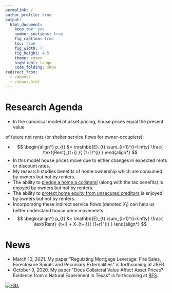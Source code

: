 ```yaml
---
permalink: /
author_profile: true
output:
  html_document:
    keep_tex: yes
    number_sections: true
    fig_caption: true
    toc: true
    fig_width: 7
    fig_height: 4.5
    theme: cosmo
    highlight: tango
    code_folding: show 
redirect_from: 
  - /about/
  - /about.html
---
```


<!-- 
include Title "About me"
---
permalink: /
title: "About me"
excerpt: "About me"
author_profile: true
redirect_from: 
  - /about/
  - /about.html
---
-->

<!--
* I am an Assistant Professor 
in the [Real Estate Department](https://zicklin.baruch.cuny.edu/Department/real-estate-faculty/)
at the [Zicklin School of Business](https://zicklin.baruch.cuny.edu/) 
at [Baruch College](https://www.baruch.cuny.edu/). 
* My research studies interactions between real estate markets, financial markets, and the rest of the economy. 
* I received a PhD from [Wharton](https://doctoral.wharton.upenn.edu/) in 2015 and a Bachelor's degree from [Brandeis](https://www.brandeis.edu/economics/people/index.html) in 2008.
-->

# Research Agenda
* In the canonical model of asset pricing, house prices equal the present value 
<!--
#are equal to the present discounted value 
-->
of future net rents (or shelter service flows for owner-occupiers):
<!--
$p_{t} = \mathbb{E}_{t} \sum_{i=1}^{i=\infty} \frac{ \text{Rent}_{t+i} }{ (1+r)^{i} }$
-->
* $$ \begin{align*}  
p_{t} &= \mathbb{E}_{t} \sum_{i=1}^{i=\infty} \frac{ \text{Rent}_{t+i} }{ (1+r)^{i} } 
\end{align*} $$
* In this model house prices move due to either changes in expected rents or discount rates.   
* My research studies benefits of home ownership which are consumed by owners but not by renters. 
* The ability to 
[pledge a home a collateral](https://papers.ssrn.com/sol3/papers.cfm?abstract_id=2815609) 
(along with the tax benefits) 
is enjoyed by owners but not by renters.
* The ability to 
[protect home equity from unsecured creditors](https://papers.ssrn.com/sol3/papers.cfm?abstract_id=3763242) 
is enjoyed by owners but not by renters.
* Incorporating these indirect service flows (denoted $X_{t}$) can help us better understand house price movements.
* $$ \begin{align*}  
p_{t} &= \mathbb{E}_{t} \sum_{i=1}^{i=\infty} \frac{ \text{Rent}_{t+i} + X_{t+i}}{ (1+r)^{i} } 
\end{align*} $$


# News
* March 10, 2021. 
My paper "Regulating Mortgage Leverage: Fire Sales, Foreclosure Spirals and Pecuniary Externalities" is forthcoming at JRER.
* October 9, 2020. 
My paper "Does Collateral Value Affect Asset Prices? Evidence from a Natural Experiment in Texas" is forthcoming at [RFS](https://academic.oup.com/rfs/advance-article-abstract/doi/10.1093/rfs/hhaa117/5920333?redirectedFrom=fulltext).

[![Hits](https://hits.seeyoufarm.com/api/count/incr/badge.svg?url=https%3A%2F%2Fazev77.github.io&count_bg=%23FFFFFF&title_bg=%23FFFFFF&icon=&icon_color=%23FFFFFF&title=AAZ&edge_flat=false)](https://hits.seeyoufarm.com)
